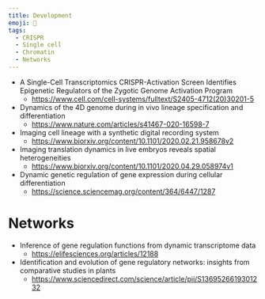 ```yaml
---
title: Development
emoji: 🧬
tags:
  - CRISPR
  - Single cell
  - Chromatin
  - Networks
---
```


* A Single-Cell Transcriptomics CRISPR-Activation Screen Identifies Epigenetic Regulators of the Zygotic Genome Activation Program
  - https://www.cell.com/cell-systems/fulltext/S2405-4712(20)30201-5
* Dynamics of the 4D genome during in vivo lineage specification and differentiation
  - https://www.nature.com/articles/s41467-020-16598-7
* Imaging cell lineage with a synthetic digital recording system
  - https://www.biorxiv.org/content/10.1101/2020.02.21.958678v2
* Imaging translation dynamics in live embryos reveals spatial heterogeneities
  - https://www.biorxiv.org/content/10.1101/2020.04.29.058974v1
* Dynamic genetic regulation of gene expression during cellular differentiation
  - https://science.sciencemag.org/content/364/6447/1287
  
# Networks
* Inference of gene regulation functions from dynamic transcriptome data
  - https://elifesciences.org/articles/12188
* Identification and evolution of gene regulatory networks: insights from comparative studies in plants
  - https://www.sciencedirect.com/science/article/pii/S1369526619301232